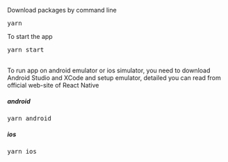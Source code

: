 Download packages by command line

<pre>yarn</pre>

To start the app

<pre>yarn start</pre>
<br>
To run app on android emulator or ios simulator, you need to download Android Studio and XCode and setup emulator, detailed you can read from official web-site of React Native
<br>
<h5>android</h5>
<pre>yarn android</pre>
<h5>ios</h5>
<pre>yarn ios</h5>
